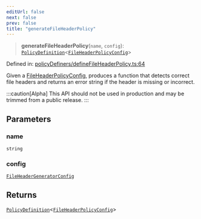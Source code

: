 ```yaml
---
editUrl: false
next: false
prev: false
title: "generateFileHeaderPolicy"
---
```


> **generateFileHeaderPolicy**(`name`, `config`): [`PolicyDefinition`](/api/interfaces/policydefinition/)\<[`FileHeaderPolicyConfig`](/api/interfaces/fileheaderpolicyconfig/)\>

Defined in: [policyDefiners/defineFileHeaderPolicy.ts:64](https://github.com/tylerbutler/tools-monorepo/blob/main/packages/repopo/src/policyDefiners/defineFileHeaderPolicy.ts#L64)

Given a [FileHeaderPolicyConfig](/api/interfaces/fileheaderpolicyconfig/), produces a function that detects correct file headers
and returns an error string if the header is missing or incorrect.

:::caution[Alpha]
This API should not be used in production and may be trimmed from a public release.
:::

## Parameters

### name

`string`

### config

[`FileHeaderGeneratorConfig`](/api/interfaces/fileheadergeneratorconfig/)

## Returns

[`PolicyDefinition`](/api/interfaces/policydefinition/)\<[`FileHeaderPolicyConfig`](/api/interfaces/fileheaderpolicyconfig/)\>
